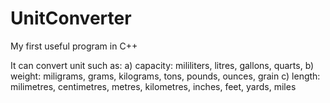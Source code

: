 # UnitConverter

My first useful program in C++


It can convert unit such as:
a) capacity: mililiters, litres, gallons, quarts,
b) weight: miligrams, grams, kilograms, tons, pounds, ounces, grain
c) length: milimetres, centimetres, metres, kilometres, inches, feet, yards, miles

